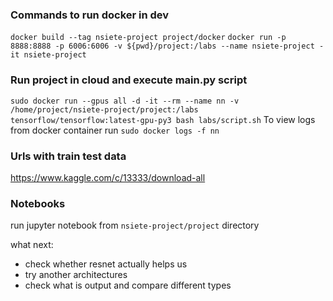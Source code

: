 ### Commands to run docker in dev
`docker build --tag nsiete-project project/docker`
`docker run -p 8888:8888 -p 6006:6006 -v ${pwd}/project:/labs --name nsiete-project -it nsiete-project`

### Run project in cloud and execute main.py script
`sudo docker run --gpus all -d -it --rm --name nn -v /home/project/nsiete-project/project:/labs tensorflow/tensorflow:latest-gpu-py3 bash labs/script.sh`
To view logs from docker container run 
`sudo docker logs -f nn` 

### Urls with train test data
https://www.kaggle.com/c/13333/download-all


### Notebooks
run jupyter notebook from `nsiete-project/project` directory


what next:
- check whether resnet actually helps us
- try another architectures
- check what is output and compare different types